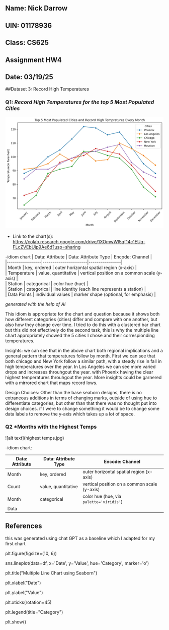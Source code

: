## Name: Nick Darrow
## UIN: 01178936
## Class: CS625
## Assignment HW4
## Date: 03/19/25

##Dataset 3: Record High Temperatures
### Q1: *Record High Temperatures for the top 5 Most Populated Cities*
![alt text](Top5Cities.jpg)
- Link to the chart(s): https://colab.research.google.com/drive/1XOmwWl5qf14c1EUq-FLcZVEbUjp9Ae6d?usp=sharing

-idiom chart
| Data: Attribute  | Data: Attribute Type  | Encode: Channel |  
|-----------------|----------------------|----------------|  
| Month          | key, ordered          | outer horizontal spatial region (x-axis) |  
| Temperature    | value, quantitative   | vertical position on a common scale (y-axis) |  
| Station       | categorical           | color hue (hue) |  
| Station       | categorical           | line identity (each line represents a station) |  
| Data Points   | individual values     | marker shape (optional, for emphasis) |

*generated with the help of AI* 

This idiom is appropriate for the chart and question because it shows both how different categories (cities) differ and compare with one another, but also how they change over time. I tried to do this with a clustered bar chart but this did not effectively do the second task, this is why the multiple line chart appropriately showed the 5 cities I chose and their correspionding temperatures.

Insights: 
we can see that in the above chart both regional implications and a general pattern that temperatures follow by month. First we can see that both chicago and New York follow a similar path, with a steady rise in fall in high temperatures over the year. In Los Angeles we can see more varied drops and increases throuhgout the year. with Phoenix having the clear highest temperatures throuhgout the year. More insights could be garnered with a mirrored chart that maps record lows.

Design Choices:
Other than the base seaborn designs, there is no extraneous additions in terms of changing marks, outside of using hue to differentiate categories, but other than that there was no thought put into design choices. if I were to change something it would be to change some data labels to remove the y-axis which takes up a lot of space.

### Q2 *Months with the Highest Temps
![alt text](highest temps.jpg)

-idiom chart:

| **Data: Attribute** | **Data: Attribute Type** | **Encode: Channel** |  
|---------------------|-------------------------|----------------------|  
| Month              | key, ordered             | outer horizontal spatial region (x-axis) |  
| Count              | value, quantitative      | vertical position on a common scale (y-axis) |  
| Month              | categorical              | color hue (hue, via `palette='viridis'`) |  
| Data




## References
this was generated using chat GPT as a baseline which I adapted for my first chart

plt.figure(figsize=(10, 6))

sns.lineplot(data=df, x='Date', y='Value', hue='Category', marker='o')

plt.title("Multiple Line Chart using Seaborn")

plt.xlabel("Date")

plt.ylabel("Value")

plt.xticks(rotation=45)

plt.legend(title="Category")

plt.show()


